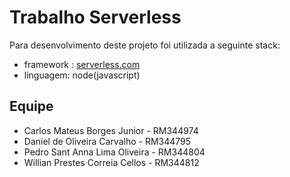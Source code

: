# Trabalho Serverless

Para desenvolvimento deste projeto foi utilizada a seguinte stack:

- framework : [serverless.com](https://www.serverless.com/)
- linguagem: node(javascript)

## Equipe

- Carlos Mateus Borges Junior - RM344974
- Daniel de Oliveira Carvalho - RM344795
- Pedro Sant Anna Lima Oliveira - RM344804
- Willian Prestes Correia Cellos - RM344812
